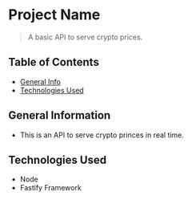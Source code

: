# Project Name
> A basic API to serve crypto prices.

## Table of Contents
* [General Info](#general-information)
* [Technologies Used](#technologies-used)
<!-- * [License](#license) -->


## General Information
- This is an API to serve crypto princes in real time.
<!-- You don't have to answer all the questions - just the ones relevant to your project. -->


## Technologies Used
- Node 
- Fastify Framework